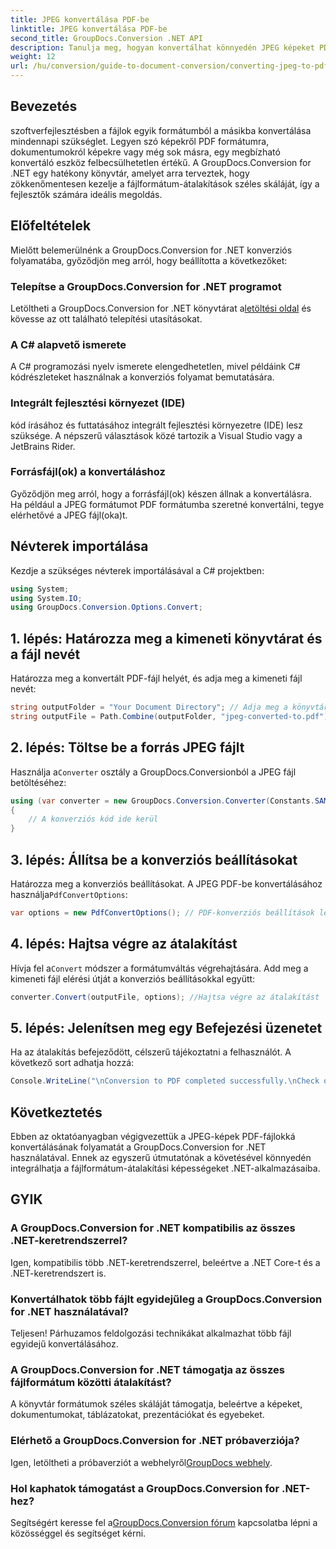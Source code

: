 ```yaml
---
title: JPEG konvertálása PDF-be
linktitle: JPEG konvertálása PDF-be
second_title: GroupDocs.Conversion .NET API
description: Tanulja meg, hogyan konvertálhat könnyedén JPEG képeket PDF dokumentumokká a GroupDocs.Conversion for .NET segítségével. Ez az átfogó útmutató végigvezeti az előfeltételeken, a lényeges kódrészleteken.
weight: 12
url: /hu/conversion/guide-to-document-conversion/converting-jpeg-to-pdf/
---
```

## Bevezetés

szoftverfejlesztésben a fájlok egyik formátumból a másikba konvertálása mindennapi szükséglet. Legyen szó képekről PDF formátumra, dokumentumokról képekre vagy még sok másra, egy megbízható konvertáló eszköz felbecsülhetetlen értékű. A GroupDocs.Conversion for .NET egy hatékony könyvtár, amelyet arra terveztek, hogy zökkenőmentesen kezelje a fájlformátum-átalakítások széles skáláját, így a fejlesztők számára ideális megoldás.

## Előfeltételek
Mielőtt belemerülnénk a GroupDocs.Conversion for .NET konverziós folyamatába, győződjön meg arról, hogy beállította a következőket:

### Telepítse a GroupDocs.Conversion for .NET programot
 Letöltheti a GroupDocs.Conversion for .NET könyvtárat a[letöltési oldal](https://releases.groupdocs.com/conversion/net/) és kövesse az ott található telepítési utasításokat.

### A C# alapvető ismerete
A C# programozási nyelv ismerete elengedhetetlen, mivel példáink C# kódrészleteket használnak a konverziós folyamat bemutatására.

### Integrált fejlesztési környezet (IDE)
kód írásához és futtatásához integrált fejlesztési környezetre (IDE) lesz szüksége. A népszerű választások közé tartozik a Visual Studio vagy a JetBrains Rider.

### Forrásfájl(ok) a konvertáláshoz
Győződjön meg arról, hogy a forrásfájl(ok) készen állnak a konvertálásra. Ha például a JPEG formátumot PDF formátumba szeretné konvertálni, tegye elérhetővé a JPEG fájl(oka)t.

## Névterek importálása
Kezdje a szükséges névterek importálásával a C# projektben:

```csharp
using System;
using System.IO;
using GroupDocs.Conversion.Options.Convert;
```

## 1. lépés: Határozza meg a kimeneti könyvtárat és a fájl nevét
Határozza meg a konvertált PDF-fájl helyét, és adja meg a kimeneti fájl nevét:

```csharp
string outputFolder = "Your Document Directory"; // Adja meg a könyvtárát
string outputFile = Path.Combine(outputFolder, "jpeg-converted-to.pdf"); // Állítsa be a kimeneti fájl nevét
```

## 2. lépés: Töltse be a forrás JPEG fájlt
 Használja a`Converter` osztály a GroupDocs.Conversionból a JPEG fájl betöltéséhez:

```csharp
using (var converter = new GroupDocs.Conversion.Converter(Constants.SAMPLE_JPEG))
{
    // A konverziós kód ide kerül
}
```

## 3. lépés: Állítsa be a konverziós beállításokat
 Határozza meg a konverziós beállításokat. A JPEG PDF-be konvertálásához használja`PdfConvertOptions`:

```csharp
var options = new PdfConvertOptions(); // PDF-konverziós beállítások létrehozása
```

## 4. lépés: Hajtsa végre az átalakítást
 Hívja fel a`Convert` módszer a formátumváltás végrehajtására. Add meg a kimeneti fájl elérési útját a konverziós beállításokkal együtt:

```csharp
converter.Convert(outputFile, options); //Hajtsa végre az átalakítást
```

## 5. lépés: Jelenítsen meg egy Befejezési üzenetet
Ha az átalakítás befejeződött, célszerű tájékoztatni a felhasználót. A következő sort adhatja hozzá:

```csharp
Console.WriteLine("\nConversion to PDF completed successfully.\nCheck output in {0}", outputFolder);
```

## Következtetés
Ebben az oktatóanyagban végigvezettük a JPEG-képek PDF-fájlokká konvertálásának folyamatát a GroupDocs.Conversion for .NET használatával. Ennek az egyszerű útmutatónak a követésével könnyedén integrálhatja a fájlformátum-átalakítási képességeket .NET-alkalmazásaiba.

## GYIK

### A GroupDocs.Conversion for .NET kompatibilis az összes .NET-keretrendszerrel?
Igen, kompatibilis több .NET-keretrendszerrel, beleértve a .NET Core-t és a .NET-keretrendszert is.

### Konvertálhatok több fájlt egyidejűleg a GroupDocs.Conversion for .NET használatával?
Teljesen! Párhuzamos feldolgozási technikákat alkalmazhat több fájl egyidejű konvertálásához.

### A GroupDocs.Conversion for .NET támogatja az összes fájlformátum közötti átalakítást?
A könyvtár formátumok széles skáláját támogatja, beleértve a képeket, dokumentumokat, táblázatokat, prezentációkat és egyebeket.

### Elérhető a GroupDocs.Conversion for .NET próbaverziója?
 Igen, letöltheti a próbaverziót a webhelyről[GroupDocs webhely](https://releases.groupdocs.com/).

### Hol kaphatok támogatást a GroupDocs.Conversion for .NET-hez?
Segítségért keresse fel a[GroupDocs.Conversion fórum](https://forum.groupdocs.com/c/conversion/11) kapcsolatba lépni a közösséggel és segítséget kérni.